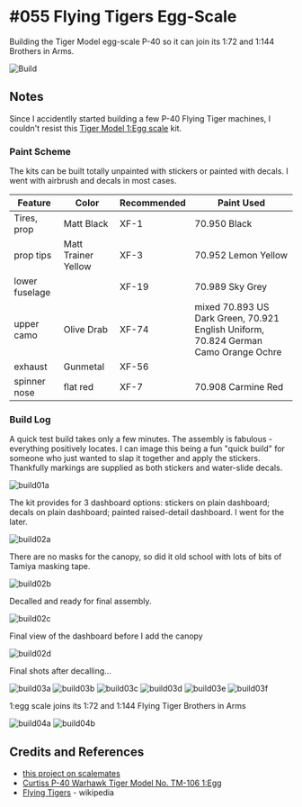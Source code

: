 # #055 Flying Tigers Egg-Scale

Building the Tiger Model egg-scale P-40 so it can join its 1:72 and 1:144 Brothers in Arms.

![Build](./assets/EggScale_build.jpg?raw=true)

## Notes

Since I accidentlly started building a few P-40 Flying Tiger machines, I couldn't resist this
[Tiger Model 1:Egg scale](https://www.scalemates.com/kits/tiger-model-tm-106-curtiss-p-40-warhawk--971184)
kit.

### Paint Scheme

The kits can be built totally unpainted with stickers or painted with decals.
I went with airbrush and decals in most cases.

| Feature         | Color                                        | Recommended | Paint Used |
|-----------------|----------------------------------------------|-------------|------------|
| Tires, prop     | Matt Black                                   | XF-1        | 70.950 Black |
| prop tips       | Matt Trainer Yellow                          | XF-3        | 70.952 Lemon Yellow |
| lower fuselage  |                                              | XF-19       | 70.989 Sky Grey |
| upper camo      | Olive Drab                                   | XF-74       | mixed 70.893 US Dark Green, 70.921 English Uniform, 70.824 German Camo Orange Ochre |
| exhaust         | Gunmetal                                     | XF-56       |  |
| spinner nose    | flat red                                     | XF-7        | 70.908 Carmine Red |

### Build Log

A quick test build takes only a few minutes. The assembly is fabulous - everything positively locates.
I can image this being a fun "quick build" for someone who just wanted to slap it together and apply the stickers.
Thankfully markings are supplied as both stickers and water-slide decals.

![build01a](./assets/build01a.jpg?raw=true)

The kit provides for 3 dashboard options: stickers on plain dashboard; decals on plain dashboard; painted raised-detail dashboard. I went for the later.

![build02a](./assets/build02a.jpg?raw=true)

There are no masks for the canopy, so did it old school with lots of bits of Tamiya masking tape.

![build02b](./assets/build02b.jpg?raw=true)

Decalled and ready for final assembly.

![build02c](./assets/build02c.jpg?raw=true)

Final view of the dashboard before I add the canopy

![build02d](./assets/build02d.jpg?raw=true)

Final shots after decalling...

![build03a](./assets/build03a.jpg?raw=true)
![build03b](./assets/build03b.jpg?raw=true)
![build03c](./assets/build03c.jpg?raw=true)
![build03d](./assets/build03d.jpg?raw=true)
![build03e](./assets/build03e.jpg?raw=true)
![build03f](./assets/build03f.jpg?raw=true)

1:egg scale joins its 1:72 and 1:144 Flying Tiger Brothers in Arms

![build04a](./assets/build04a.jpg?raw=true)
![build04b](./assets/build04b.jpg?raw=true)

## Credits and References

* [this project on scalemates](https://www.scalemates.com/profiles/mate.php?id=74137&p=projects&project=131333)
* [Curtiss P-40 Warhawk Tiger Model No. TM-106 1:Egg](https://www.scalemates.com/kits/tiger-model-tm-106-curtiss-p-40-warhawk--971184)
* [Flying Tigers](https://en.wikipedia.org/wiki/Flying_Tigers) - wikipedia
